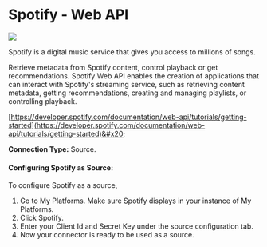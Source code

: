 # Spotify - Web API

![](https://lh7-us.googleusercontent.com/wWhhcfGlLjG--yXsFW9JMqTuf0qPhhFuKzQXo0m\_Pj\_Vzx0masnVyZV3JRRDcCiKFE3-3UJIvbyrr03f9zJniupGJJJ1-A3Mu6e\_Qd3rdiK9HELpsotlSx71EdLaSLKct4OSPeWy08wc3LqdPUTDjA)

Spotify is a digital music service that gives you access to millions of songs.

Retrieve metadata from Spotify content, control playback or get recommendations. Spotify Web API enables the creation of applications that can interact with Spotify's streaming service, such as retrieving content metadata, getting recommendations, creating and managing playlists, or controlling playback.

[https://developer.spotify.com/documentation/web-api/tutorials/getting-started](https://developer.spotify.com/documentation/web-api/tutorials/getting-started)&#x20;

**Connection Type:** Source.

#### Configuring Spotify as Source:

To configure Spotify as a source,

1. Go to My Platforms. Make sure Spotify displays in your instance of My Platforms.
2. Click Spotify.
3. Enter your Client Id and Secret Key under the source configuration tab.
4. Now your connector is ready to be used as a source.
